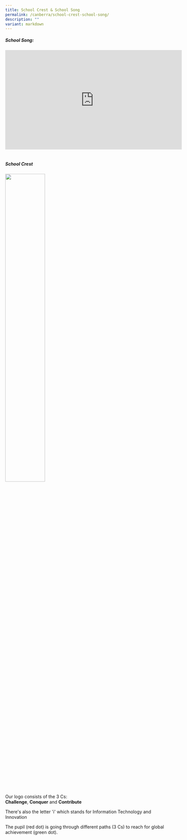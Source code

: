 ```yaml
---
title: School Crest & School Song
permalink: /canberra/school-crest-school-song/
description: ""
variant: markdown
---
```

##### School Song:
<iframe allowfullscreen="" allow="accelerometer; autoplay; clipboard-write; encrypted-media; gyroscope; picture-in-picture; web-share" frameborder="0" title="YouTube video player" src="https://www.youtube.com/embed/7ZuMp0sxHoA?si=4wU8lol3i-w0hzlH" height="315" width="560"></iframe>
<br>
<br>

##### School Crest
<img src="/images/css-logo.png" style="width:50%">

<p>Our logo consists of the 3 Cs:<br><strong>Challenge</strong>,&nbsp;<strong>Conquer</strong>&nbsp;and <strong>Contribute</strong></p>
<p>There's also the letter 'i' which stands for Information Technology and Innovation</p>
<p>The pupil (red dot) is going through different paths (3 Cs) to reach for global achievement (green dot).</p>